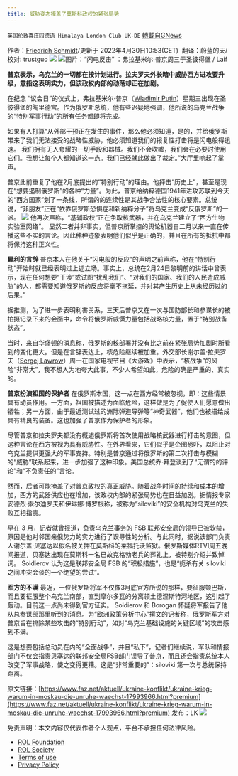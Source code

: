 ```yaml
---
title: 威胁姿态掩盖了莫斯科政权的紧张局势
---
```

`英国伦敦喜庄园德语 Himalaya London Club UK-DE` [轉載自GNews](https://gnews.org/zh-hans/2450059/)

作者：[Friedrich Schmidt](https://www.faz.net/redaktion/friedrich-schmidt-11104254.html)/更新于 2022年4月30日10:53(CET) 
翻译：蔚蓝的天/校对: trustguo
 ![](https://assets.gnews.org/wp-content/uploads/2022/04/xin_png.001-1-1280x140-30-1.jpg) 
![](https://assets.gnews.org/wp-content/uploads/2022/05/image1.jpg)图片：“闪电反击” ：弗拉基米尔·普京周三于圣彼得堡 / Laif

**普京表示，乌克兰的一切都在按计划进行。拉夫罗夫外长暗中威胁西方进攻要升级，意指这表明实力，但该政权内部的动荡却正在加剧。**
 
在纪念 “议会日”的仪式上，弗拉基米尔·普京（[Wladimir Putin](https://www.faz.net/aktuell/politik/thema/wladimir-putin)）星期三出现在圣彼得堡的陶里德宫。作为俄罗斯总统，他有些迟疑地强调，他所说的乌克兰战争的“特别军事行动”的所有任务都即将完成。
 
如果有人打算“从外部干预正在发生的事件，那么他必须知道，是的，并给俄罗斯带来了我们无法接受的战略性威胁，他必须知道我们的报复性打击将是闪电般得迅速。 我们拥有无人夸耀的一切手段和器械。我们不会吹嘘，我们会在必要时使用它们。我想让每个人都知道这一点。我们已经就此做出了裁定。”大厅里响起了掌声。
 
普京此前重复了他在2月底提出的“特别行动”的理由。他抨击“历史上”，甚至是现在“想要遏制俄罗斯”的各种“力量”。为此，普京给纳粹德国1941年进攻苏联到今天的“西方国家”划了一条线，所谓的的连续性是其战争合法性的核心要素。总统说，“非朋友”正在“依靠俄罗斯恐惧症和新纳粹分子”将乌克兰变成“反俄罗斯”的一派。
 ![](https://assets.gnews.org/wp-content/uploads/2022/05/image2.jpeg) 
他再次声称，“基辅政权”正在争取核武器，并在乌克兰建立了“西方生物实验室网络”。 显然二者并非事实，但普京所掌控的舆论机器自二月以来一直在传播这些不实的言论。因此种种迹象表明他们似乎是正确的，并且在所有的抵抗中都将保持这种正义性。
 
**犀利的言辞**
普京本人在他关于“闪电般的反应”的声明之前声称，他在“特别行动”开始时就已经表明过上述立场。事实上，总统在2月24日黎明前的讲话中曾表示，现在任何想要“干涉”或试图“扰乱我们”、“对我们的国家、我们的人民造成威胁”的人，都需要知道俄罗斯的反应将毫不拖延，并对其产生历史上从未经历过的后果。”
 
据推测，为了进一步表明利害关系，三天后普京又在一次与国防部长和参谋长的被拍摄记录下来的会面中，命令将俄罗斯威慑力量包括战略核力量，置于“特别战备状态”。
 
当时，来自华盛顿的消息称，俄罗斯的核部署并没有比之前在紧张局势加剧时所看到的变化更大。但是在言辞表达上，核危险继续被加重。外交部长谢尔盖·拉夫罗夫（[Sergej Lawrow](https://www.faz.net/aktuell/politik/thema/sergej-lawrow)）周一在国家电视节目《大游戏》中表示，“核战争”的风险“非常大”，我不想人为地夸大此事，不少人希望如此，危险的确是严重的、真实的。
 
**普京扮演祖国的保护者**
在俄罗斯本国，这一点在西方经常被忽视，即：这些情景具有动员作用。一方面，祖国被描述为面临危险，这样做是为了促使人们愿意做出牺牲；另一方面，由于最近测试过的洲际弹道导弹等“神奇武器”，他们也被描绘成具有精良的装备。这也加强了普京作为保护者的形象。
 
尽管普京和拉夫罗夫都没有概述俄罗斯将首次使用战略核武器进行打击的意图，但这种言论在西方被视为具有威胁性。在外界看来，它们似乎是企图恐吓，以阻止对乌克兰提供更强大的军事支持。特别是普京通过将俄罗斯的第二次打击与模糊的“威胁”联系起来，进一步加强了这种印象。美国总统乔·拜登谈到了“无谓的的评论”和“不负责任的”言论。
 
然而，后者可能掩盖了对普京政权的真正威胁。随着战争时间的持续和成本的增加，西方的武器供应也在增加，该政权内部的紧张局势也在日益加剧。据情报专家安德烈·索尔迪罗夫和伊琳娜·博罗根称，被称为“siloviki”的安全机构对乌克兰的失败互相指责。
 
早在 3 月，记者就曾报道，负责乌克兰事务的 FSB 联邦安全局的领导已被软禁，原因是他对邻国亲俄势力的实力进行了误导性的分析。与此同时，据说该部门负责人谢尔盖·贝塞达以假名被关押在莫斯科的莱福托沃监狱。俄罗斯媒体RTVI周五晚间报道，贝塞达出现在莫斯科一名已故克格勃老兵的葬礼上，被特别介绍并致悼词。 Soldierov 认为这是联邦安全局 FSB 的“积极措施”，也是“扼杀有关 siloviki 之间冲突会谈的一个绝望的尝试”。
 
**军方的不满**
最近，一位俄罗斯将军不仅像3月底官方所说的那样，要征服顿巴斯，而且要征服整个乌克兰南部，直到摩尔多瓦的分离领土德涅斯特河地区，这引起了轰动。目前这一点尚未得到官方证实。 Soldierov 和 Borogan 怀疑将军报告了他从总参谋部那里听到的消息。为“欧洲政策分析中心”撰文的记者称，俄罗斯军方对普京旨在排除某些攻击的“特别行动”，如对“乌克兰基础设施的关键区域”的攻击感到不满。
 
这是想要包括总动员在内的“全面战争”，并且“私下”，记者们继续说，军队和情报部门不仅会指责贝塞达的联邦安全局FSB部门误导了普京，而且还会指责总统本人改变了军事战略，使之变得更糟。这是“非常重要的”：siloviki 第一次与总统保持距离。
 
原文链接：[https://www.faz.net/aktuell/ukraine-konflikt/ukraine-krieg-warum-in-moskau-die-unruhe-waechst-17993966.html?premium](https://www.faz.net/aktuell/ukraine-konflikt/ukraine-krieg-warum-in-moskau-die-unruhe-waechst-17993966.html?premium)
发布：LK
 ![](https://assets.gnews.org/wp-content/uploads/2022/05/战鹰团新logo2021-07-01-1.jpg) 

免责声明：本文内容仅代表作者个人观点，平台不承担任何法律风险。
  
- [ROL Foundation](https://rolfoundation.org/)
- [ROL Society](https://rolsociety.org/)
- [Terms of use](https://gnews.org/terms-of-use-3/)
- [Privacy Policy](https://gnews.org/privacy-policy/)
